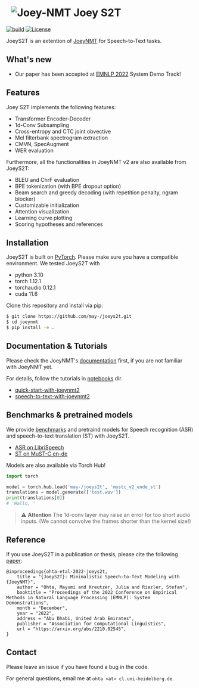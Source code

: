 # &nbsp; ![Joey-NMT](joey2-small.png) Joey S2T
[![build](https://github.com/may-/joeys2t/actions/workflows/main.yml/badge.svg)](https://github.com/may-/joeys2t/actions/workflows/main.yml)
[![License](https://img.shields.io/badge/License-Apache_2.0-blue.svg)](https://opensource.org/licenses/Apache-2.0)


JoeyS2T is an extention of [JoeyNMT](https://github.com/joeynmt/joeynmt) for Speech-to-Text tasks.


## What's new
- Our paper has been accepted at [EMNLP 2022](https://2022.emnlp.org/) System Demo Track!


## Features
Joey S2T implements the following features:
- Transformer Encoder-Decoder
- 1d-Conv Subsampling
- Cross-entropy and CTC joint obvective
- Mel filterbank spectrogram extraction
- CMVN, SpecAugment
- WER evaluation

Furthermore, all the functionalities in JoeyNMT v2 are also available from JoeyS2T:
- BLEU and ChrF evaluation
- BPE tokenization (with BPE dropout option)
- Beam search and greedy decoding (with repetition penalty, ngram blocker)
- Customizable initialization
- Attention visualization
- Learning curve plotting
- Scoring hypotheses and references



## Installation

JoeyS2T is built on [PyTorch](https://pytorch.org/). Please make sure you have a compatible environment.
We tested JoeyS2T with
- python 3.10
- torch 1.12.1
- torchaudio 0.12.1
- cuda 11.6

Clone this repository and install via pip:
```bash
$ git clone https://github.com/may-/joeys2t.git
$ cd joeynmt
$ pip install -e .
```



## Documentation & Tutorials

Please check the JoeyNMT's [documentation](https://joeynmt.readthedocs.io) first, if you are not familiar with JoeyNMT yet.

For details, follow the tutorials in [notebooks](notebooks) dir.

- [quick-start-with-joeynmt2](notebooks/quick-start-with-joeynmt2.ipynb)
- [speech-to-text-with-joeynmt2](notebooks/joeyS2T_ASR_tutorial.ipynb)



## Benchmarks & pretrained models

We provide [benchmarks](benchmarks_s2t.md) and pretraind models for Speech recognition (ASR) and speech-to-text translation (ST) with JoeyS2T.

- [ASR on LibriSpeech](benchmarks_s2t.md#librispeech)
- [ST on MuST-C en-de](benchmarks_s2t.md#must-c-v2-en-de)


Models are also available via Torch Hub!
```python
import torch

model = torch.hub.load('may-/joeys2t', 'mustc_v2_ende_st')
translations = model.generate(['test.wav'])
print(translations[0])
# 'Hallo, '
```
> :warning: **Attention**
> The 1d-conv layer may raise an error for too short audio inputs.
> (We cannot convolve the frames shorter than the kernel size!)


## Reference
If you use JoeyS2T in a publication or thesis, please cite the following [paper](https://arxiv.org/abs/2210.02545):

```
@inproceedings{ohta-etal-2022-joeys2t,
    title = "{JoeyS2T}: Minimalistic Speech-to-Text Modeling with {JoeyNMT}",
    author = "Ohta, Mayumi and Kreutzer, Julia and Riezler, Stefan",
    booktitle = "Proceedings of the 2022 Conference on Empirical Methods in Natural Language Processing (EMNLP): System Demonstrations",
    month = "December",
    year = "2022",
    address = "Abu Dhabi, United Arab Emirates",
    publisher = "Association for Computational Linguistics",
    url = "https://arxiv.org/abs/2210.02545",
}
```

## Contact
Please leave an issue if you have found a bug in the code.

For general questions, email me at `ohta <at> cl.uni-heidelberg.de`.

